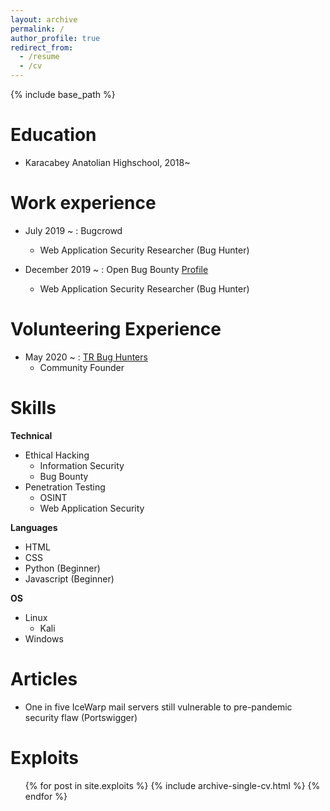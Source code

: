 ```yaml
---
layout: archive
permalink: /
author_profile: true
redirect_from:
  - /resume
  - /cv
---
```


{% include base_path %}

Education
======
* Karacabey Anatolian Highschool, 2018~



Work experience
======

* July 2019 ~ : Bugcrowd
  - Web Application Security Researcher (Bug Hunter)

* December 2019 ~ : Open Bug Bounty [Profile](https://www.openbugbounty.org/researchers/MertC/)
  - Web Application Security Researcher (Bug Hunter)


Volunteering Experience
======

* May 2020 ~ : [TR Bug Hunters](https://twitter.com/trbughunters)
  - Community Founder


Skills
======
**Technical**
* Ethical Hacking
  * Information Security
  * Bug Bounty
* Penetration Testing
  * OSINT
  * Web Application Security

**Languages**
* HTML
* CSS
* Python (Beginner)
* Javascript (Beginner)

**OS**
* Linux 
  * Kali
* Windows


Articles
======
* <a src="https://portswigger.net/daily-swig/one-in-five-icewarp-mail-servers-still-vulnerable-to-pre-pandemic-security-flaw">One in five IceWarp mail servers still vulnerable to pre-pandemic security flaw (Portswigger)</a>
  
  
Exploits
======
  <ul>{% for post in site.exploits %}
    {% include archive-single-cv.html %}
  {% endfor %}</ul>


